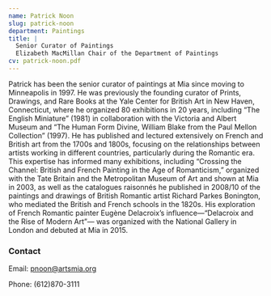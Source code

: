 ```yaml
---
name: Patrick Noon
slug: patrick-noon
department: Paintings
title: |
  Senior Curator of Paintings
  Elizabeth MacMillan Chair of the Department of Paintings
cv: patrick-noon.pdf
---
```


Patrick has been the senior curator of paintings at Mia since moving to Minneapolis in 1997. He was previously the founding curator of Prints, Drawings, and Rare Books at the Yale Center for British Art in New Haven, Connecticut, where he organized 80 exhibitions in 20 years, including “The English Miniature” (1981) in collaboration with the Victoria and Albert Museum and “The Human Form Divine, William Blake from the Paul Mellon Collection” (1997). He has published and lectured extensively on French and British art from the 1700s and 1800s, focusing on the relationships between artists working in different countries, particularly during the Romantic era. This expertise has informed many exhibitions, including “Crossing the Channel: British and French Painting in the Age of Romanticism,” organized with the Tate Britain and the Metropolitan Museum of Art and shown at Mia in 2003, as well as the catalogues raisonnés he published in 2008/10 of the paintings and drawings of British Romantic artist Richard Parkes Bonington, who mediated the British and French schools in the 1820s. His exploration of French Romantic painter Eugène Delacroix’s influence—“Delacroix and the Rise of Modern Art”— was organized with the National Gallery in London and debuted at Mia in 2015.

### Contact

Email: [pnoon@artsmia.org](mailto:pnoon@artsmia.org)

Phone: (612)870-3111
